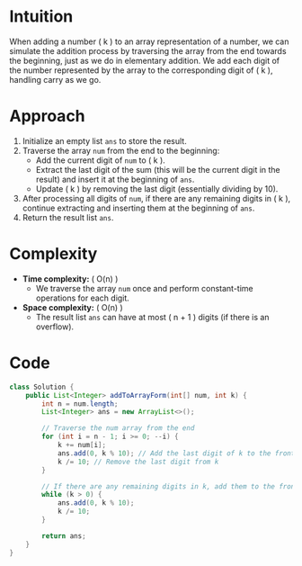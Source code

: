 # Intuition
When adding a number \( k \) to an array representation of a number, we can simulate the addition process by traversing the array from the end towards the beginning, just as we do in elementary addition. We add each digit of the number represented by the array to the corresponding digit of \( k \), handling carry as we go.

# Approach
1. Initialize an empty list `ans` to store the result.
2. Traverse the array `num` from the end to the beginning:
   - Add the current digit of `num` to \( k \).
   - Extract the last digit of the sum (this will be the current digit in the result) and insert it at the beginning of `ans`.
   - Update \( k \) by removing the last digit (essentially dividing by 10).
3. After processing all digits of `num`, if there are any remaining digits in \( k \), continue extracting and inserting them at the beginning of `ans`.
4. Return the result list `ans`.

# Complexity
- **Time complexity:** \( O(n) \)
  - We traverse the array `num` once and perform constant-time operations for each digit.
- **Space complexity:** \( O(n) \)
  - The result list `ans` can have at most \( n + 1 \) digits (if there is an overflow).

# Code
```java
class Solution {
    public List<Integer> addToArrayForm(int[] num, int k) {
        int n = num.length;
        List<Integer> ans = new ArrayList<>();

        // Traverse the num array from the end
        for (int i = n - 1; i >= 0; --i) {
            k += num[i];
            ans.add(0, k % 10); // Add the last digit of k to the front of the list
            k /= 10; // Remove the last digit from k
        }

        // If there are any remaining digits in k, add them to the front of the list
        while (k > 0) {
            ans.add(0, k % 10);
            k /= 10;
        }

        return ans;
    }
}
```
